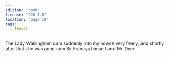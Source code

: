 ```yaml
---
edition: "book"
license: "CC0 1.0"
location: "page 19"
tags:
  - travel
---
```

The Lady Walsingham cam suddenly
into my howse very freely, and shortly after that she was gone
cam Sir Francys himself and Mr. Dyer.
